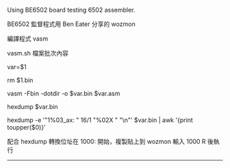 Using BE6502 board testing 6502 assembler.

BE6502 監督程式用 Ben Eater 分享的 wozmon 

編譯程式 vasm

vasm.sh 檔案批次內容

  var=$1
  
  rm $1.bin
  
  vasm -Fbin -dotdir -o $var.bin $var.asm
  
  hexdump $var.bin
  
  hexdump -e '"1%03_ax: " 16/1 "%02X " "\n"' $var.bin | awk '{print toupper($0)}'

配合 hexdump 轉換位址在 1000: 開始，複製貼上到 wozmon 輸入 1000 R 後執行

<hr>

